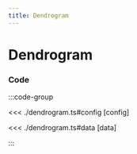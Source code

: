 ```yaml
---
title: Dendrogram
---
```


# Dendrogram

<script setup>
import {config} from './dendrogram';
</script>

<DendrogramChart
  :options="config.options"
  :data="config.data"
/>

### Code

:::code-group

<<< ./dendrogram.ts#config [config]

<<< ./dendrogram.ts#data [data]

:::
